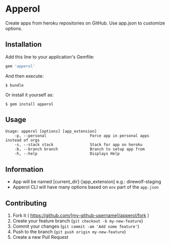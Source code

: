 # Apperol

Create apps from heroku repositories on GitHub.
Use app.json to customize options.

## Installation

Add this line to your application's Gemfile:

```ruby
gem 'apperol'
```

And then execute:

    $ bundle

Or install it yourself as:

    $ gem install apperol

## Usage

```
Usage: apperol [options] [app_extension]
    -p, --personal                   Force app in personal apps instead of orgs
    -s, --stack stack                Stack for app on heroku
    -b, --branch branch              Branch to setup app from
    -h, --help                       Displays Help
```

## Information

- App will be named [current_dir]-[app_extension] e.g.: direwolf-staging
- Apperol CLI will have many options based on `env` part of the `app.json`

## Contributing

1. Fork it ( https://github.com/[my-github-username]/apperol/fork )
2. Create your feature branch (`git checkout -b my-new-feature`)
3. Commit your changes (`git commit -am 'Add some feature'`)
4. Push to the branch (`git push origin my-new-feature`)
5. Create a new Pull Request
